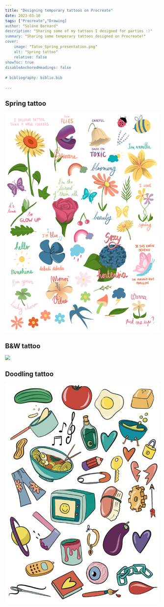 ```yaml
---
title: "Designing temporary tattoos on Procreate"
date: 2023-03-10
tags: ["Procreate","Drawing]
author: "Solène Bernard"
description: "Sharing some of my tattoos I designed for parties :)" 
summary: "Sharing some temporary tattoos designed on Procreate!" 
cover:
    image: "Tatoo_Spring_presentation.png"
    alt: "Spring tattoo"
    relative: false
showToc: true
disableAnchoredHeadings: false

# bibliography: biblio.bib

---
```


## Spring tattoo

![](Tatoo_Spring.png)

## B&W tattoo

![](A3.PNG)

## Doodling tattoo

![](Tatoo_Doodling_Print.png)



